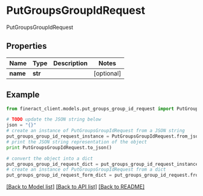 # PutGroupsGroupIdRequest

PutGroupsGroupIdRequest

## Properties

Name | Type | Description | Notes
------------ | ------------- | ------------- | -------------
**name** | **str** |  | [optional] 

## Example

```python
from fineract_client.models.put_groups_group_id_request import PutGroupsGroupIdRequest

# TODO update the JSON string below
json = "{}"
# create an instance of PutGroupsGroupIdRequest from a JSON string
put_groups_group_id_request_instance = PutGroupsGroupIdRequest.from_json(json)
# print the JSON string representation of the object
print PutGroupsGroupIdRequest.to_json()

# convert the object into a dict
put_groups_group_id_request_dict = put_groups_group_id_request_instance.to_dict()
# create an instance of PutGroupsGroupIdRequest from a dict
put_groups_group_id_request_form_dict = put_groups_group_id_request.from_dict(put_groups_group_id_request_dict)
```
[[Back to Model list]](../README.md#documentation-for-models) [[Back to API list]](../README.md#documentation-for-api-endpoints) [[Back to README]](../README.md)


